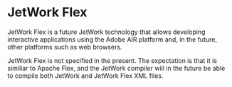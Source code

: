 # JetWork Flex

JetWork Flex is a future JetWork technology that allows developing interactive applications using the Adobe AIR platform and, in the future, other platforms such as web browsers.

JetWork Flex is not specified in the present. The expectation is that it is similiar to Apache Flex, and the JetWork compiler will in the future be able to compile both JetWork and JetWork Flex XML files.